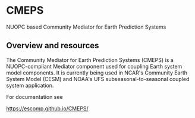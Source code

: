 # CMEPS
NUOPC based Community Mediator for Earth Prediction Systems

## Overview and resources

The Community Mediator for Earth Prediction Systems (CMEPS) is a
NUOPC-compliant Mediator component used for coupling Earth system
model components. It is currently being used in NCAR's Community
Earth System Model (CESM) and NOAA's UFS subseasonal-to-seasonal
coupled system application.

For documentation see

https://escomp.github.io/CMEPS/

